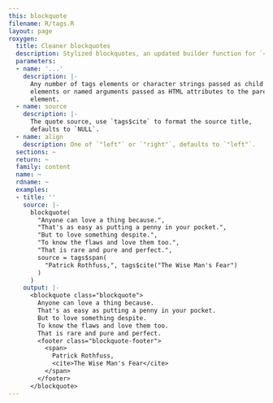 ```yaml
---
this: blockquote
filename: R/tags.R
layout: page
roxygen:
  title: Cleaner blockquotes
  description: Stylized blockquotes, an updated builder function for `<blockquote>`.
  parameters:
  - name: '...'
    description: |-
      Any number of tags elements or character strings passed as child
      elements or named arguments passed as HTML attributes to the parent
      element.
  - name: source
    description: |-
      The quote source, use `tags$cite` to format the source title,
      defaults to `NULL`.
  - name: align
    description: One of `"left"` or `"right"`, defaults to `"left"`.
  sections: ~
  return: ~
  family: content
  name: ~
  rdname: ~
  examples:
  - title: ''
    source: |-
      blockquote(
        "Anyone can love a thing because.",
        "That's as easy as putting a penny in your pocket.",
        "But to love something despite.",
        "To know the flaws and love them too.",
        "That is rare and pure and perfect.",
        source = tags$span(
          "Patrick Rothfuss,", tags$cite("The Wise Man's Fear")
        )
      )
    output: |-
      <blockquote class="blockquote">
        Anyone can love a thing because.
        That's as easy as putting a penny in your pocket.
        But to love something despite.
        To know the flaws and love them too.
        That is rare and pure and perfect.
        <footer class="blockquote-footer">
          <span>
            Patrick Rothfuss,
            <cite>The Wise Man's Fear</cite>
          </span>
        </footer>
      </blockquote>
---
```

